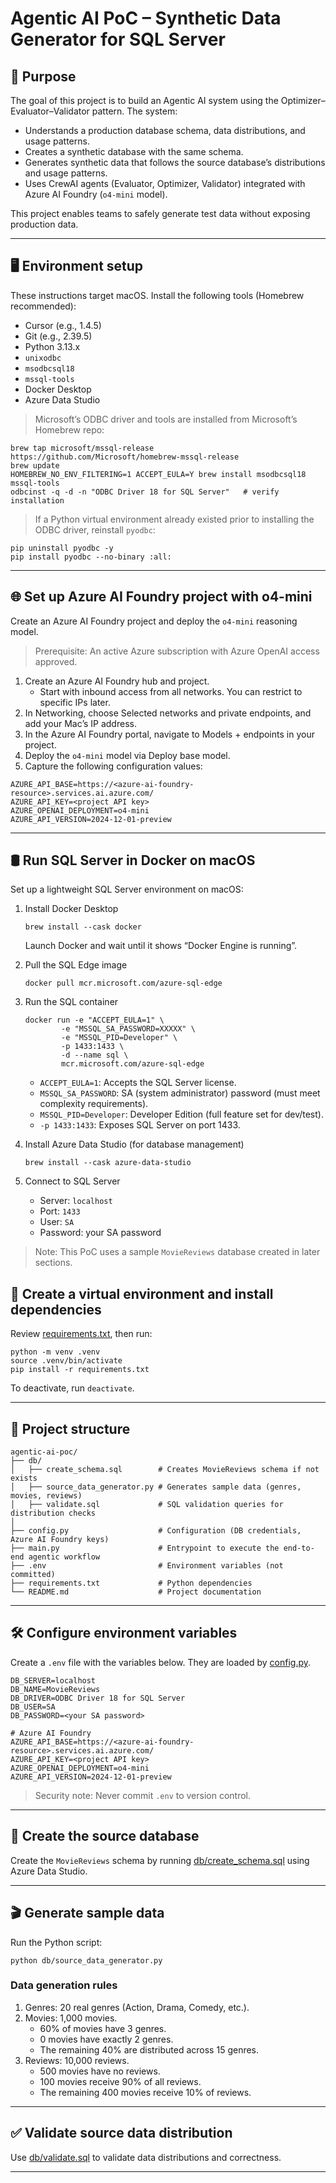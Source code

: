 # Agentic AI PoC – Synthetic Data Generator for SQL Server

## 🎯 Purpose

The goal of this project is to build an Agentic AI system using the Optimizer–Evaluator–Validator pattern. The system:

* Understands a production database schema, data distributions, and usage patterns.
* Creates a synthetic database with the same schema.
* Generates synthetic data that follows the source database’s distributions and usage patterns.
* Uses CrewAI agents (Evaluator, Optimizer, Validator) integrated with Azure AI Foundry (`o4-mini` model).

This project enables teams to safely generate test data without exposing production data.

---

## 🖥️ Environment setup

These instructions target macOS. Install the following tools (Homebrew recommended):

- Cursor (e.g., 1.4.5)
- Git (e.g., 2.39.5)
- Python 3.13.x
- `unixodbc`
- `msodbcsql18`
- `mssql-tools`
- Docker Desktop
- Azure Data Studio

> Microsoft’s ODBC driver and tools are installed from Microsoft’s Homebrew repo:
```
brew tap microsoft/mssql-release https://github.com/Microsoft/homebrew-mssql-release
brew update
HOMEBREW_NO_ENV_FILTERING=1 ACCEPT_EULA=Y brew install msodbcsql18 mssql-tools
odbcinst -q -d -n "ODBC Driver 18 for SQL Server"   # verify installation
```

> If a Python virtual environment already existed prior to installing the ODBC driver, reinstall `pyodbc`:
```
pip uninstall pyodbc -y
pip install pyodbc --no-binary :all:
```

---

## 🌐 Set up Azure AI Foundry project with o4-mini

Create an Azure AI Foundry project and deploy the `o4-mini` reasoning model.

> Prerequisite: An active Azure subscription with Azure OpenAI access approved.

1. Create an Azure AI Foundry hub and project.
   - Start with inbound access from all networks. You can restrict to specific IPs later.
2. In Networking, choose Selected networks and private endpoints, and add your Mac’s IP address.
3. In the Azure AI Foundry portal, navigate to Models + endpoints in your project.
4. Deploy the `o4-mini` model via Deploy base model.
5. Capture the following configuration values:

```
AZURE_API_BASE=https://<azure-ai-foundry-resource>.services.ai.azure.com/
AZURE_API_KEY=<project API key>
AZURE_OPENAI_DEPLOYMENT=o4-mini
AZURE_API_VERSION=2024-12-01-preview
```

---

## 🛢️ Run SQL Server in Docker on macOS

Set up a lightweight SQL Server environment on macOS:

1. Install Docker Desktop
   ```
   brew install --cask docker
   ```
   Launch Docker and wait until it shows “Docker Engine is running”.

2. Pull the SQL Edge image
   ```
   docker pull mcr.microsoft.com/azure-sql-edge
   ```

3. Run the SQL container
   ```
   docker run -e "ACCEPT_EULA=1" \
           -e "MSSQL_SA_PASSWORD=XXXXX" \
           -e "MSSQL_PID=Developer" \
           -p 1433:1433 \
           -d --name sql \
           mcr.microsoft.com/azure-sql-edge
   ```

   - `ACCEPT_EULA=1`: Accepts the SQL Server license.
   - `MSSQL_SA_PASSWORD`: SA (system administrator) password (must meet complexity requirements).
   - `MSSQL_PID=Developer`: Developer Edition (full feature set for dev/test).
   - `-p 1433:1433`: Exposes SQL Server on port 1433.

4. Install Azure Data Studio (for database management)
   ```
   brew install --cask azure-data-studio
   ```

5. Connect to SQL Server
   
   - Server: `localhost`
   - Port: `1433`
   - User: `SA`
   - Password: your SA password

> Note: This PoC uses a sample `MovieReviews` database created in later sections.


## 🐍 Create a virtual environment and install dependencies

Review [requirements.txt](./requirements.txt), then run:

```
python -m venv .venv
source .venv/bin/activate
pip install -r requirements.txt
```

To deactivate, run `deactivate`.

---

## 📂 Project structure

```
agentic-ai-poc/
├── db/
│   ├── create_schema.sql        # Creates MovieReviews schema if not exists
│   ├── source_data_generator.py # Generates sample data (genres, movies, reviews)
│   ├── validate.sql             # SQL validation queries for distribution checks
│
├── config.py                    # Configuration (DB credentials, Azure AI Foundry keys)
├── main.py                      # Entrypoint to execute the end-to-end agentic workflow
├── .env                         # Environment variables (not committed)
├── requirements.txt             # Python dependencies
└── README.md                    # Project documentation
```

---

## 🛠️ Configure environment variables

Create a `.env` file with the variables below. They are loaded by [config.py](config.py).

```
DB_SERVER=localhost
DB_NAME=MovieReviews
DB_DRIVER=ODBC Driver 18 for SQL Server
DB_USER=SA
DB_PASSWORD=<your SA password>

# Azure AI Foundry
AZURE_API_BASE=https://<azure-ai-foundry-resource>.services.ai.azure.com/
AZURE_API_KEY=<project API key>
AZURE_OPENAI_DEPLOYMENT=o4-mini
AZURE_API_VERSION=2024-12-01-preview
```

> Security note: Never commit `.env` to version control.

---

## 📜 Create the source database

Create the `MovieReviews` schema by running [db/create_schema.sql](./db/create_schema.sql) using Azure Data Studio.

---

## 🎬 Generate sample data

Run the Python script:

```
python db/source_data_generator.py
```

### Data generation rules

1. Genres: 20 real genres (Action, Drama, Comedy, etc.).
2. Movies: 1,000 movies.
   * 60% of movies have 3 genres.
   * 0 movies have exactly 2 genres.
   * The remaining 40% are distributed across 15 genres.
3. Reviews: 10,000 reviews.
   * 500 movies have no reviews.
   * 100 movies receive 90% of all reviews.
   * The remaining 400 movies receive 10% of reviews.

---

## ✅ Validate source data distribution

Use [db/validate.sql](./db/validate.sql) to validate data distributions and correctness.

---
